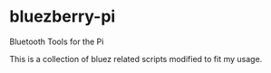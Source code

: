 # bluezberry-pi
Bluetooth Tools for the Pi

This is a collection of bluez related scripts modified to fit my usage.
